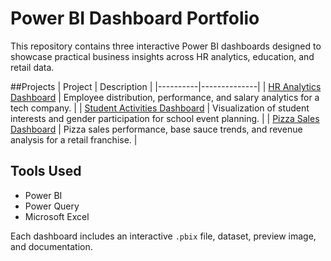 # Power BI Dashboard Portfolio

This repository contains three interactive Power BI dashboards designed to showcase practical business insights across HR analytics, education, and retail data.

##Projects
| Project | Description |
|----------|--------------|
| [HR Analytics Dashboard](./HR_Analytics_Dashboard) | Employee distribution, performance, and salary analytics for a tech company. |
| [Student Activities Dashboard](./Student_Activities_Dashboard) | Visualization of student interests and gender participation for school event planning. |
| [Pizza Sales Dashboard](./Pizza_Sales_Dashboard) | Pizza sales performance, base sauce trends, and revenue analysis for a retail franchise. |

## Tools Used
- Power BI  
- Power Query  
- Microsoft Excel  

Each dashboard includes an interactive `.pbix` file, dataset, preview image, and documentation.
